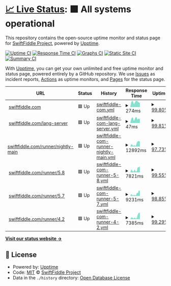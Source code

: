 # [📈 Live Status](https://status.swiftfiddle.com): <!--live status--> **🟩 All systems operational**

This repository contains the open-source uptime monitor and status page for [SwiftFiddle Project](https://swiftfiddle.com/), powered by [Upptime](https://github.com/upptime/upptime).

[![Uptime CI](https://github.com/SwiftFiddle/status.swiftfiddle.com/workflows/Uptime%20CI/badge.svg)](https://github.com/SwiftFiddle/status.swiftfiddle.com/actions?query=workflow%3A%22Uptime+CI%22)
[![Response Time CI](https://github.com/SwiftFiddle/status.swiftfiddle.com/workflows/Response%20Time%20CI/badge.svg)](https://github.com/SwiftFiddle/status.swiftfiddle.com/actions?query=workflow%3A%22Response+Time+CI%22)
[![Graphs CI](https://github.com/SwiftFiddle/status.swiftfiddle.com/workflows/Graphs%20CI/badge.svg)](https://github.com/SwiftFiddle/status.swiftfiddle.com/actions?query=workflow%3A%22Graphs+CI%22)
[![Static Site CI](https://github.com/SwiftFiddle/status.swiftfiddle.com/workflows/Static%20Site%20CI/badge.svg)](https://github.com/SwiftFiddle/status.swiftfiddle.com/actions?query=workflow%3A%22Static+Site+CI%22)
[![Summary CI](https://github.com/SwiftFiddle/status.swiftfiddle.com/workflows/Summary%20CI/badge.svg)](https://github.com/SwiftFiddle/status.swiftfiddle.com/actions?query=workflow%3A%22Summary+CI%22)

With [Upptime](https://upptime.js.org), you can get your own unlimited and free uptime monitor and status page, powered entirely by a GitHub repository. We use [Issues](https://github.com/SwiftFiddle/status.swiftfiddle.com/issues) as incident reports, [Actions](https://github.com/SwiftFiddle/status.swiftfiddle.com/actions) as uptime monitors, and [Pages](https://status.swiftfiddle.com) for the status page.

<!--start: status pages-->
<!-- This summary is generated by Upptime (https://github.com/upptime/upptime) -->
<!-- Do not edit this manually, your changes will be overwritten -->
<!-- prettier-ignore -->
| URL | Status | History | Response Time | Uptime |
| --- | ------ | ------- | ------------- | ------ |
| <img alt="" src="https://icons.duckduckgo.com/ip3/swiftfiddle.com.ico" height="13"> [swiftfiddle.com](https://swiftfiddle.com/) | 🟩 Up | [swiftfiddle-com.yml](https://github.com/SwiftFiddle/status.swiftfiddle.com/commits/HEAD/history/swiftfiddle-com.yml) | <details><summary><img alt="Response time graph" src="./graphs/swiftfiddle-com/response-time-week.png" height="20"> 274ms</summary><br><a href="https://status.swiftfiddle.com/history/swiftfiddle-com"><img alt="Response time 271" src="https://img.shields.io/endpoint?url=https%3A%2F%2Fraw.githubusercontent.com%2FSwiftFiddle%2Fstatus.swiftfiddle.com%2FHEAD%2Fapi%2Fswiftfiddle-com%2Fresponse-time.json"></a><br><a href="https://status.swiftfiddle.com/history/swiftfiddle-com"><img alt="24-hour response time 222" src="https://img.shields.io/endpoint?url=https%3A%2F%2Fraw.githubusercontent.com%2FSwiftFiddle%2Fstatus.swiftfiddle.com%2FHEAD%2Fapi%2Fswiftfiddle-com%2Fresponse-time-day.json"></a><br><a href="https://status.swiftfiddle.com/history/swiftfiddle-com"><img alt="7-day response time 274" src="https://img.shields.io/endpoint?url=https%3A%2F%2Fraw.githubusercontent.com%2FSwiftFiddle%2Fstatus.swiftfiddle.com%2FHEAD%2Fapi%2Fswiftfiddle-com%2Fresponse-time-week.json"></a><br><a href="https://status.swiftfiddle.com/history/swiftfiddle-com"><img alt="30-day response time 279" src="https://img.shields.io/endpoint?url=https%3A%2F%2Fraw.githubusercontent.com%2FSwiftFiddle%2Fstatus.swiftfiddle.com%2FHEAD%2Fapi%2Fswiftfiddle-com%2Fresponse-time-month.json"></a><br><a href="https://status.swiftfiddle.com/history/swiftfiddle-com"><img alt="1-year response time 271" src="https://img.shields.io/endpoint?url=https%3A%2F%2Fraw.githubusercontent.com%2FSwiftFiddle%2Fstatus.swiftfiddle.com%2FHEAD%2Fapi%2Fswiftfiddle-com%2Fresponse-time-year.json"></a></details> | <details><summary><a href="https://status.swiftfiddle.com/history/swiftfiddle-com">99.80%</a></summary><a href="https://status.swiftfiddle.com/history/swiftfiddle-com"><img alt="All-time uptime 99.84%" src="https://img.shields.io/endpoint?url=https%3A%2F%2Fraw.githubusercontent.com%2FSwiftFiddle%2Fstatus.swiftfiddle.com%2FHEAD%2Fapi%2Fswiftfiddle-com%2Fuptime.json"></a><br><a href="https://status.swiftfiddle.com/history/swiftfiddle-com"><img alt="24-hour uptime 100.00%" src="https://img.shields.io/endpoint?url=https%3A%2F%2Fraw.githubusercontent.com%2FSwiftFiddle%2Fstatus.swiftfiddle.com%2FHEAD%2Fapi%2Fswiftfiddle-com%2Fuptime-day.json"></a><br><a href="https://status.swiftfiddle.com/history/swiftfiddle-com"><img alt="7-day uptime 99.80%" src="https://img.shields.io/endpoint?url=https%3A%2F%2Fraw.githubusercontent.com%2FSwiftFiddle%2Fstatus.swiftfiddle.com%2FHEAD%2Fapi%2Fswiftfiddle-com%2Fuptime-week.json"></a><br><a href="https://status.swiftfiddle.com/history/swiftfiddle-com"><img alt="30-day uptime 99.96%" src="https://img.shields.io/endpoint?url=https%3A%2F%2Fraw.githubusercontent.com%2FSwiftFiddle%2Fstatus.swiftfiddle.com%2FHEAD%2Fapi%2Fswiftfiddle-com%2Fuptime-month.json"></a><br><a href="https://status.swiftfiddle.com/history/swiftfiddle-com"><img alt="1-year uptime 99.84%" src="https://img.shields.io/endpoint?url=https%3A%2F%2Fraw.githubusercontent.com%2FSwiftFiddle%2Fstatus.swiftfiddle.com%2FHEAD%2Fapi%2Fswiftfiddle-com%2Fuptime-year.json"></a></details>
| <img alt="" src="https://icons.duckduckgo.com/ip3/swiftfiddle.com.ico" height="13"> [swiftfiddle.com/lang-server](https://swiftfiddle.com/lang-server/health) | 🟩 Up | [swiftfiddle-com-lang-server.yml](https://github.com/SwiftFiddle/status.swiftfiddle.com/commits/HEAD/history/swiftfiddle-com-lang-server.yml) | <details><summary><img alt="Response time graph" src="./graphs/swiftfiddle-com-lang-server/response-time-week.png" height="20"> 47ms</summary><br><a href="https://status.swiftfiddle.com/history/swiftfiddle-com-lang-server"><img alt="Response time 137" src="https://img.shields.io/endpoint?url=https%3A%2F%2Fraw.githubusercontent.com%2FSwiftFiddle%2Fstatus.swiftfiddle.com%2FHEAD%2Fapi%2Fswiftfiddle-com-lang-server%2Fresponse-time.json"></a><br><a href="https://status.swiftfiddle.com/history/swiftfiddle-com-lang-server"><img alt="24-hour response time 39" src="https://img.shields.io/endpoint?url=https%3A%2F%2Fraw.githubusercontent.com%2FSwiftFiddle%2Fstatus.swiftfiddle.com%2FHEAD%2Fapi%2Fswiftfiddle-com-lang-server%2Fresponse-time-day.json"></a><br><a href="https://status.swiftfiddle.com/history/swiftfiddle-com-lang-server"><img alt="7-day response time 47" src="https://img.shields.io/endpoint?url=https%3A%2F%2Fraw.githubusercontent.com%2FSwiftFiddle%2Fstatus.swiftfiddle.com%2FHEAD%2Fapi%2Fswiftfiddle-com-lang-server%2Fresponse-time-week.json"></a><br><a href="https://status.swiftfiddle.com/history/swiftfiddle-com-lang-server"><img alt="30-day response time 53" src="https://img.shields.io/endpoint?url=https%3A%2F%2Fraw.githubusercontent.com%2FSwiftFiddle%2Fstatus.swiftfiddle.com%2FHEAD%2Fapi%2Fswiftfiddle-com-lang-server%2Fresponse-time-month.json"></a><br><a href="https://status.swiftfiddle.com/history/swiftfiddle-com-lang-server"><img alt="1-year response time 137" src="https://img.shields.io/endpoint?url=https%3A%2F%2Fraw.githubusercontent.com%2FSwiftFiddle%2Fstatus.swiftfiddle.com%2FHEAD%2Fapi%2Fswiftfiddle-com-lang-server%2Fresponse-time-year.json"></a></details> | <details><summary><a href="https://status.swiftfiddle.com/history/swiftfiddle-com-lang-server">99.81%</a></summary><a href="https://status.swiftfiddle.com/history/swiftfiddle-com-lang-server"><img alt="All-time uptime 99.83%" src="https://img.shields.io/endpoint?url=https%3A%2F%2Fraw.githubusercontent.com%2FSwiftFiddle%2Fstatus.swiftfiddle.com%2FHEAD%2Fapi%2Fswiftfiddle-com-lang-server%2Fuptime.json"></a><br><a href="https://status.swiftfiddle.com/history/swiftfiddle-com-lang-server"><img alt="24-hour uptime 100.00%" src="https://img.shields.io/endpoint?url=https%3A%2F%2Fraw.githubusercontent.com%2FSwiftFiddle%2Fstatus.swiftfiddle.com%2FHEAD%2Fapi%2Fswiftfiddle-com-lang-server%2Fuptime-day.json"></a><br><a href="https://status.swiftfiddle.com/history/swiftfiddle-com-lang-server"><img alt="7-day uptime 99.81%" src="https://img.shields.io/endpoint?url=https%3A%2F%2Fraw.githubusercontent.com%2FSwiftFiddle%2Fstatus.swiftfiddle.com%2FHEAD%2Fapi%2Fswiftfiddle-com-lang-server%2Fuptime-week.json"></a><br><a href="https://status.swiftfiddle.com/history/swiftfiddle-com-lang-server"><img alt="30-day uptime 99.96%" src="https://img.shields.io/endpoint?url=https%3A%2F%2Fraw.githubusercontent.com%2FSwiftFiddle%2Fstatus.swiftfiddle.com%2FHEAD%2Fapi%2Fswiftfiddle-com-lang-server%2Fuptime-month.json"></a><br><a href="https://status.swiftfiddle.com/history/swiftfiddle-com-lang-server"><img alt="1-year uptime 99.83%" src="https://img.shields.io/endpoint?url=https%3A%2F%2Fraw.githubusercontent.com%2FSwiftFiddle%2Fstatus.swiftfiddle.com%2FHEAD%2Fapi%2Fswiftfiddle-com-lang-server%2Fuptime-year.json"></a></details>
| <img alt="" src="https://icons.duckduckgo.com/ip3/swiftfiddle.com.ico" height="13"> [swiftfiddle.com/runner/nightly-main](https://swiftfiddle.com/runner/nightly-main/run) | 🟩 Up | [swiftfiddle-com-runner-nightly-main.yml](https://github.com/SwiftFiddle/status.swiftfiddle.com/commits/HEAD/history/swiftfiddle-com-runner-nightly-main.yml) | <details><summary><img alt="Response time graph" src="./graphs/swiftfiddle-com-runner-nightly-main/response-time-week.png" height="20"> 12892ms</summary><br><a href="https://status.swiftfiddle.com/history/swiftfiddle-com-runner-nightly-main"><img alt="Response time 6627" src="https://img.shields.io/endpoint?url=https%3A%2F%2Fraw.githubusercontent.com%2FSwiftFiddle%2Fstatus.swiftfiddle.com%2FHEAD%2Fapi%2Fswiftfiddle-com-runner-nightly-main%2Fresponse-time.json"></a><br><a href="https://status.swiftfiddle.com/history/swiftfiddle-com-runner-nightly-main"><img alt="24-hour response time 21796" src="https://img.shields.io/endpoint?url=https%3A%2F%2Fraw.githubusercontent.com%2FSwiftFiddle%2Fstatus.swiftfiddle.com%2FHEAD%2Fapi%2Fswiftfiddle-com-runner-nightly-main%2Fresponse-time-day.json"></a><br><a href="https://status.swiftfiddle.com/history/swiftfiddle-com-runner-nightly-main"><img alt="7-day response time 12892" src="https://img.shields.io/endpoint?url=https%3A%2F%2Fraw.githubusercontent.com%2FSwiftFiddle%2Fstatus.swiftfiddle.com%2FHEAD%2Fapi%2Fswiftfiddle-com-runner-nightly-main%2Fresponse-time-week.json"></a><br><a href="https://status.swiftfiddle.com/history/swiftfiddle-com-runner-nightly-main"><img alt="30-day response time 9830" src="https://img.shields.io/endpoint?url=https%3A%2F%2Fraw.githubusercontent.com%2FSwiftFiddle%2Fstatus.swiftfiddle.com%2FHEAD%2Fapi%2Fswiftfiddle-com-runner-nightly-main%2Fresponse-time-month.json"></a><br><a href="https://status.swiftfiddle.com/history/swiftfiddle-com-runner-nightly-main"><img alt="1-year response time 6627" src="https://img.shields.io/endpoint?url=https%3A%2F%2Fraw.githubusercontent.com%2FSwiftFiddle%2Fstatus.swiftfiddle.com%2FHEAD%2Fapi%2Fswiftfiddle-com-runner-nightly-main%2Fresponse-time-year.json"></a></details> | <details><summary><a href="https://status.swiftfiddle.com/history/swiftfiddle-com-runner-nightly-main">97.73%</a></summary><a href="https://status.swiftfiddle.com/history/swiftfiddle-com-runner-nightly-main"><img alt="All-time uptime 99.17%" src="https://img.shields.io/endpoint?url=https%3A%2F%2Fraw.githubusercontent.com%2FSwiftFiddle%2Fstatus.swiftfiddle.com%2FHEAD%2Fapi%2Fswiftfiddle-com-runner-nightly-main%2Fuptime.json"></a><br><a href="https://status.swiftfiddle.com/history/swiftfiddle-com-runner-nightly-main"><img alt="24-hour uptime 85.49%" src="https://img.shields.io/endpoint?url=https%3A%2F%2Fraw.githubusercontent.com%2FSwiftFiddle%2Fstatus.swiftfiddle.com%2FHEAD%2Fapi%2Fswiftfiddle-com-runner-nightly-main%2Fuptime-day.json"></a><br><a href="https://status.swiftfiddle.com/history/swiftfiddle-com-runner-nightly-main"><img alt="7-day uptime 97.73%" src="https://img.shields.io/endpoint?url=https%3A%2F%2Fraw.githubusercontent.com%2FSwiftFiddle%2Fstatus.swiftfiddle.com%2FHEAD%2Fapi%2Fswiftfiddle-com-runner-nightly-main%2Fuptime-week.json"></a><br><a href="https://status.swiftfiddle.com/history/swiftfiddle-com-runner-nightly-main"><img alt="30-day uptime 99.44%" src="https://img.shields.io/endpoint?url=https%3A%2F%2Fraw.githubusercontent.com%2FSwiftFiddle%2Fstatus.swiftfiddle.com%2FHEAD%2Fapi%2Fswiftfiddle-com-runner-nightly-main%2Fuptime-month.json"></a><br><a href="https://status.swiftfiddle.com/history/swiftfiddle-com-runner-nightly-main"><img alt="1-year uptime 99.17%" src="https://img.shields.io/endpoint?url=https%3A%2F%2Fraw.githubusercontent.com%2FSwiftFiddle%2Fstatus.swiftfiddle.com%2FHEAD%2Fapi%2Fswiftfiddle-com-runner-nightly-main%2Fuptime-year.json"></a></details>
| <img alt="" src="https://icons.duckduckgo.com/ip3/swiftfiddle.com.ico" height="13"> [swiftfiddle.com/runner/5.8](https://swiftfiddle.com/runner/5.8/run) | 🟩 Up | [swiftfiddle-com-runner-5-8.yml](https://github.com/SwiftFiddle/status.swiftfiddle.com/commits/HEAD/history/swiftfiddle-com-runner-5-8.yml) | <details><summary><img alt="Response time graph" src="./graphs/swiftfiddle-com-runner-5-8/response-time-week.png" height="20"> 7821ms</summary><br><a href="https://status.swiftfiddle.com/history/swiftfiddle-com-runner-5-8"><img alt="Response time 6422" src="https://img.shields.io/endpoint?url=https%3A%2F%2Fraw.githubusercontent.com%2FSwiftFiddle%2Fstatus.swiftfiddle.com%2FHEAD%2Fapi%2Fswiftfiddle-com-runner-5-8%2Fresponse-time.json"></a><br><a href="https://status.swiftfiddle.com/history/swiftfiddle-com-runner-5-8"><img alt="24-hour response time 16620" src="https://img.shields.io/endpoint?url=https%3A%2F%2Fraw.githubusercontent.com%2FSwiftFiddle%2Fstatus.swiftfiddle.com%2FHEAD%2Fapi%2Fswiftfiddle-com-runner-5-8%2Fresponse-time-day.json"></a><br><a href="https://status.swiftfiddle.com/history/swiftfiddle-com-runner-5-8"><img alt="7-day response time 7821" src="https://img.shields.io/endpoint?url=https%3A%2F%2Fraw.githubusercontent.com%2FSwiftFiddle%2Fstatus.swiftfiddle.com%2FHEAD%2Fapi%2Fswiftfiddle-com-runner-5-8%2Fresponse-time-week.json"></a><br><a href="https://status.swiftfiddle.com/history/swiftfiddle-com-runner-5-8"><img alt="30-day response time 6861" src="https://img.shields.io/endpoint?url=https%3A%2F%2Fraw.githubusercontent.com%2FSwiftFiddle%2Fstatus.swiftfiddle.com%2FHEAD%2Fapi%2Fswiftfiddle-com-runner-5-8%2Fresponse-time-month.json"></a><br><a href="https://status.swiftfiddle.com/history/swiftfiddle-com-runner-5-8"><img alt="1-year response time 6422" src="https://img.shields.io/endpoint?url=https%3A%2F%2Fraw.githubusercontent.com%2FSwiftFiddle%2Fstatus.swiftfiddle.com%2FHEAD%2Fapi%2Fswiftfiddle-com-runner-5-8%2Fresponse-time-year.json"></a></details> | <details><summary><a href="https://status.swiftfiddle.com/history/swiftfiddle-com-runner-5-8">99.55%</a></summary><a href="https://status.swiftfiddle.com/history/swiftfiddle-com-runner-5-8"><img alt="All-time uptime 99.18%" src="https://img.shields.io/endpoint?url=https%3A%2F%2Fraw.githubusercontent.com%2FSwiftFiddle%2Fstatus.swiftfiddle.com%2FHEAD%2Fapi%2Fswiftfiddle-com-runner-5-8%2Fuptime.json"></a><br><a href="https://status.swiftfiddle.com/history/swiftfiddle-com-runner-5-8"><img alt="24-hour uptime 100.00%" src="https://img.shields.io/endpoint?url=https%3A%2F%2Fraw.githubusercontent.com%2FSwiftFiddle%2Fstatus.swiftfiddle.com%2FHEAD%2Fapi%2Fswiftfiddle-com-runner-5-8%2Fuptime-day.json"></a><br><a href="https://status.swiftfiddle.com/history/swiftfiddle-com-runner-5-8"><img alt="7-day uptime 99.55%" src="https://img.shields.io/endpoint?url=https%3A%2F%2Fraw.githubusercontent.com%2FSwiftFiddle%2Fstatus.swiftfiddle.com%2FHEAD%2Fapi%2Fswiftfiddle-com-runner-5-8%2Fuptime-week.json"></a><br><a href="https://status.swiftfiddle.com/history/swiftfiddle-com-runner-5-8"><img alt="30-day uptime 99.83%" src="https://img.shields.io/endpoint?url=https%3A%2F%2Fraw.githubusercontent.com%2FSwiftFiddle%2Fstatus.swiftfiddle.com%2FHEAD%2Fapi%2Fswiftfiddle-com-runner-5-8%2Fuptime-month.json"></a><br><a href="https://status.swiftfiddle.com/history/swiftfiddle-com-runner-5-8"><img alt="1-year uptime 99.18%" src="https://img.shields.io/endpoint?url=https%3A%2F%2Fraw.githubusercontent.com%2FSwiftFiddle%2Fstatus.swiftfiddle.com%2FHEAD%2Fapi%2Fswiftfiddle-com-runner-5-8%2Fuptime-year.json"></a></details>
| <img alt="" src="https://icons.duckduckgo.com/ip3/swiftfiddle.com.ico" height="13"> [swiftfiddle.com/runner/5.7](https://swiftfiddle.com/runner/5.7.3/run) | 🟩 Up | [swiftfiddle-com-runner-5-7.yml](https://github.com/SwiftFiddle/status.swiftfiddle.com/commits/HEAD/history/swiftfiddle-com-runner-5-7.yml) | <details><summary><img alt="Response time graph" src="./graphs/swiftfiddle-com-runner-5-7/response-time-week.png" height="20"> 9231ms</summary><br><a href="https://status.swiftfiddle.com/history/swiftfiddle-com-runner-5-7"><img alt="Response time 5651" src="https://img.shields.io/endpoint?url=https%3A%2F%2Fraw.githubusercontent.com%2FSwiftFiddle%2Fstatus.swiftfiddle.com%2FHEAD%2Fapi%2Fswiftfiddle-com-runner-5-7%2Fresponse-time.json"></a><br><a href="https://status.swiftfiddle.com/history/swiftfiddle-com-runner-5-7"><img alt="24-hour response time 18822" src="https://img.shields.io/endpoint?url=https%3A%2F%2Fraw.githubusercontent.com%2FSwiftFiddle%2Fstatus.swiftfiddle.com%2FHEAD%2Fapi%2Fswiftfiddle-com-runner-5-7%2Fresponse-time-day.json"></a><br><a href="https://status.swiftfiddle.com/history/swiftfiddle-com-runner-5-7"><img alt="7-day response time 9231" src="https://img.shields.io/endpoint?url=https%3A%2F%2Fraw.githubusercontent.com%2FSwiftFiddle%2Fstatus.swiftfiddle.com%2FHEAD%2Fapi%2Fswiftfiddle-com-runner-5-7%2Fresponse-time-week.json"></a><br><a href="https://status.swiftfiddle.com/history/swiftfiddle-com-runner-5-7"><img alt="30-day response time 7012" src="https://img.shields.io/endpoint?url=https%3A%2F%2Fraw.githubusercontent.com%2FSwiftFiddle%2Fstatus.swiftfiddle.com%2FHEAD%2Fapi%2Fswiftfiddle-com-runner-5-7%2Fresponse-time-month.json"></a><br><a href="https://status.swiftfiddle.com/history/swiftfiddle-com-runner-5-7"><img alt="1-year response time 5651" src="https://img.shields.io/endpoint?url=https%3A%2F%2Fraw.githubusercontent.com%2FSwiftFiddle%2Fstatus.swiftfiddle.com%2FHEAD%2Fapi%2Fswiftfiddle-com-runner-5-7%2Fresponse-time-year.json"></a></details> | <details><summary><a href="https://status.swiftfiddle.com/history/swiftfiddle-com-runner-5-7">98.85%</a></summary><a href="https://status.swiftfiddle.com/history/swiftfiddle-com-runner-5-7"><img alt="All-time uptime 99.08%" src="https://img.shields.io/endpoint?url=https%3A%2F%2Fraw.githubusercontent.com%2FSwiftFiddle%2Fstatus.swiftfiddle.com%2FHEAD%2Fapi%2Fswiftfiddle-com-runner-5-7%2Fuptime.json"></a><br><a href="https://status.swiftfiddle.com/history/swiftfiddle-com-runner-5-7"><img alt="24-hour uptime 94.76%" src="https://img.shields.io/endpoint?url=https%3A%2F%2Fraw.githubusercontent.com%2FSwiftFiddle%2Fstatus.swiftfiddle.com%2FHEAD%2Fapi%2Fswiftfiddle-com-runner-5-7%2Fuptime-day.json"></a><br><a href="https://status.swiftfiddle.com/history/swiftfiddle-com-runner-5-7"><img alt="7-day uptime 98.85%" src="https://img.shields.io/endpoint?url=https%3A%2F%2Fraw.githubusercontent.com%2FSwiftFiddle%2Fstatus.swiftfiddle.com%2FHEAD%2Fapi%2Fswiftfiddle-com-runner-5-7%2Fuptime-week.json"></a><br><a href="https://status.swiftfiddle.com/history/swiftfiddle-com-runner-5-7"><img alt="30-day uptime 99.60%" src="https://img.shields.io/endpoint?url=https%3A%2F%2Fraw.githubusercontent.com%2FSwiftFiddle%2Fstatus.swiftfiddle.com%2FHEAD%2Fapi%2Fswiftfiddle-com-runner-5-7%2Fuptime-month.json"></a><br><a href="https://status.swiftfiddle.com/history/swiftfiddle-com-runner-5-7"><img alt="1-year uptime 99.08%" src="https://img.shields.io/endpoint?url=https%3A%2F%2Fraw.githubusercontent.com%2FSwiftFiddle%2Fstatus.swiftfiddle.com%2FHEAD%2Fapi%2Fswiftfiddle-com-runner-5-7%2Fuptime-year.json"></a></details>
| <img alt="" src="https://icons.duckduckgo.com/ip3/swiftfiddle.com.ico" height="13"> [swiftfiddle.com/runner/4.2](https://swiftfiddle.com/runner/4.2.4/run) | 🟩 Up | [swiftfiddle-com-runner-4-2.yml](https://github.com/SwiftFiddle/status.swiftfiddle.com/commits/HEAD/history/swiftfiddle-com-runner-4-2.yml) | <details><summary><img alt="Response time graph" src="./graphs/swiftfiddle-com-runner-4-2/response-time-week.png" height="20"> 7385ms</summary><br><a href="https://status.swiftfiddle.com/history/swiftfiddle-com-runner-4-2"><img alt="Response time 4559" src="https://img.shields.io/endpoint?url=https%3A%2F%2Fraw.githubusercontent.com%2FSwiftFiddle%2Fstatus.swiftfiddle.com%2FHEAD%2Fapi%2Fswiftfiddle-com-runner-4-2%2Fresponse-time.json"></a><br><a href="https://status.swiftfiddle.com/history/swiftfiddle-com-runner-4-2"><img alt="24-hour response time 14982" src="https://img.shields.io/endpoint?url=https%3A%2F%2Fraw.githubusercontent.com%2FSwiftFiddle%2Fstatus.swiftfiddle.com%2FHEAD%2Fapi%2Fswiftfiddle-com-runner-4-2%2Fresponse-time-day.json"></a><br><a href="https://status.swiftfiddle.com/history/swiftfiddle-com-runner-4-2"><img alt="7-day response time 7385" src="https://img.shields.io/endpoint?url=https%3A%2F%2Fraw.githubusercontent.com%2FSwiftFiddle%2Fstatus.swiftfiddle.com%2FHEAD%2Fapi%2Fswiftfiddle-com-runner-4-2%2Fresponse-time-week.json"></a><br><a href="https://status.swiftfiddle.com/history/swiftfiddle-com-runner-4-2"><img alt="30-day response time 5041" src="https://img.shields.io/endpoint?url=https%3A%2F%2Fraw.githubusercontent.com%2FSwiftFiddle%2Fstatus.swiftfiddle.com%2FHEAD%2Fapi%2Fswiftfiddle-com-runner-4-2%2Fresponse-time-month.json"></a><br><a href="https://status.swiftfiddle.com/history/swiftfiddle-com-runner-4-2"><img alt="1-year response time 4559" src="https://img.shields.io/endpoint?url=https%3A%2F%2Fraw.githubusercontent.com%2FSwiftFiddle%2Fstatus.swiftfiddle.com%2FHEAD%2Fapi%2Fswiftfiddle-com-runner-4-2%2Fresponse-time-year.json"></a></details> | <details><summary><a href="https://status.swiftfiddle.com/history/swiftfiddle-com-runner-4-2">99.29%</a></summary><a href="https://status.swiftfiddle.com/history/swiftfiddle-com-runner-4-2"><img alt="All-time uptime 99.64%" src="https://img.shields.io/endpoint?url=https%3A%2F%2Fraw.githubusercontent.com%2FSwiftFiddle%2Fstatus.swiftfiddle.com%2FHEAD%2Fapi%2Fswiftfiddle-com-runner-4-2%2Fuptime.json"></a><br><a href="https://status.swiftfiddle.com/history/swiftfiddle-com-runner-4-2"><img alt="24-hour uptime 96.33%" src="https://img.shields.io/endpoint?url=https%3A%2F%2Fraw.githubusercontent.com%2FSwiftFiddle%2Fstatus.swiftfiddle.com%2FHEAD%2Fapi%2Fswiftfiddle-com-runner-4-2%2Fuptime-day.json"></a><br><a href="https://status.swiftfiddle.com/history/swiftfiddle-com-runner-4-2"><img alt="7-day uptime 99.29%" src="https://img.shields.io/endpoint?url=https%3A%2F%2Fraw.githubusercontent.com%2FSwiftFiddle%2Fstatus.swiftfiddle.com%2FHEAD%2Fapi%2Fswiftfiddle-com-runner-4-2%2Fuptime-week.json"></a><br><a href="https://status.swiftfiddle.com/history/swiftfiddle-com-runner-4-2"><img alt="30-day uptime 99.84%" src="https://img.shields.io/endpoint?url=https%3A%2F%2Fraw.githubusercontent.com%2FSwiftFiddle%2Fstatus.swiftfiddle.com%2FHEAD%2Fapi%2Fswiftfiddle-com-runner-4-2%2Fuptime-month.json"></a><br><a href="https://status.swiftfiddle.com/history/swiftfiddle-com-runner-4-2"><img alt="1-year uptime 99.64%" src="https://img.shields.io/endpoint?url=https%3A%2F%2Fraw.githubusercontent.com%2FSwiftFiddle%2Fstatus.swiftfiddle.com%2FHEAD%2Fapi%2Fswiftfiddle-com-runner-4-2%2Fuptime-year.json"></a></details>

<!--end: status pages-->

[**Visit our status website →**](https://status.swiftfiddle.com)

## 📄 License

- Powered by: [Upptime](https://github.com/upptime/upptime)
- Code: [MIT](./LICENSE) © [SwiftFiddle Project](https://swiftfiddle.com/)
- Data in the `./history` directory: [Open Database License](https://opendatacommons.org/licenses/odbl/1-0/)
